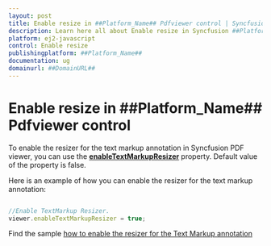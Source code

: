 ```yaml
---
layout: post
title: Enable resize in ##Platform_Name## Pdfviewer control | Syncfusion
description: Learn here all about Enable resize in Syncfusion ##Platform_Name## Pdfviewer control of Syncfusion Essential JS 2 and more.
platform: ej2-javascript
control: Enable resize 
publishingplatform: ##Platform_Name##
documentation: ug
domainurl: ##DomainURL##
---
```


# Enable resize in ##Platform_Name## Pdfviewer control

To enable the resizer for the text markup annotation in Syncfusion PDF viewer, you can use the [**enableTextMarkupResizer**](https://helpej2.syncfusion.com/javascript/documentation/api/pdfviewer/#enabletextmarkupresizer) property. Default value of the property is false.

Here is an example of how you can enable the resizer for the text markup annotation:

```ts

//Enable TextMarkup Resizer.
viewer.enableTextMarkupResizer = true;

```

Find the sample [how to enable the resizer for the Text Markup annotation](https://stackblitz.com/edit/cdl3df-8wbtuc?devtoolsheight=33&file=index.ts)